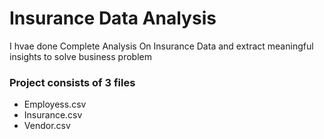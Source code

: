 # Insurance Data Analysis 

I hvae done Complete Analysis On Insurance Data and extract meaningful insights to solve business problem 
### Project consists of 3 files 
- Employess.csv
- Insurance.csv
- Vendor.csv

